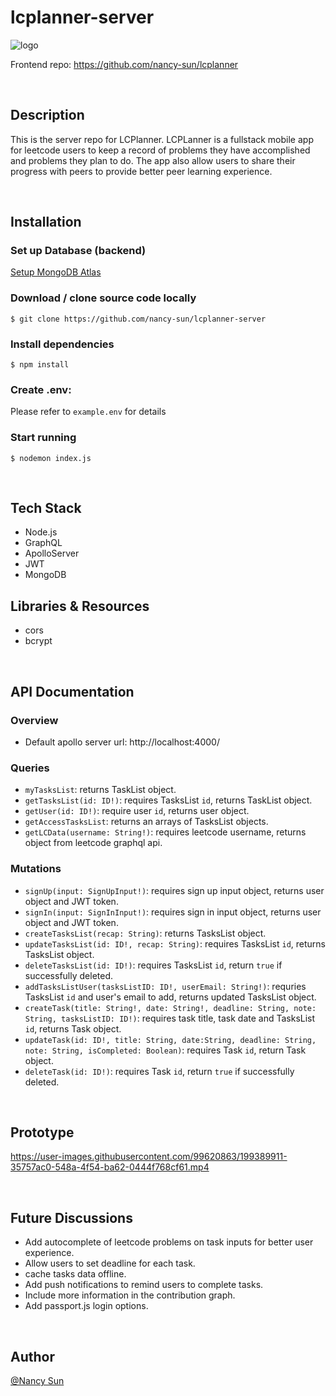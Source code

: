 # lcplanner-server
![logo](https://user-images.githubusercontent.com/99620863/199389894-aca03c24-4b36-4f05-b73a-4ad9bba04fc7.svg)

Frontend repo: https://github.com/nancy-sun/lcplanner

&nbsp;

## Description  
This is the server repo for LCPlanner. LCPLanner is a fullstack mobile app for leetcode users to keep a record of problems they have accomplished and problems they plan to do. The app also allow users to share their progress with peers to provide better peer learning experience.   

&nbsp;

## Installation  
      
### Set up Database (backend)
[Setup MongoDB Atlas](https://www.mongodb.com/docs/atlas/getting-started/)

### Download / clone source code locally   
```$ git clone https://github.com/nancy-sun/lcplanner-server```
   
### Install dependencies   
```$ npm install```   
   
### Create .env:   
Please refer to `example.env` for details
### Start running   
```$ nodemon index.js```
      
&nbsp;

## Tech Stack
- Node.js
- GraphQL
- ApolloServer
- JWT
- MongoDB

## Libraries & Resources  
- cors
- bcrypt
   
&nbsp;

## API Documentation 
### Overview 
- Default apollo server url: http://localhost:4000/

### Queries
- `myTasksList`: returns TaskList object.
- `getTasksList(id: ID!)`: requires TasksList `id`, returns TaskList object.
- `getUser(id: ID!)`: require user `id`, returns user object.
- `getAccessTasksList`: returns an arrays of TasksList objects.
- `getLCData(username: String!)`: requires leetcode username, returns object from leetcode graphql api.

### Mutations
- `signUp(input: SignUpInput!)`: requires sign up input object, returns user object and JWT token.
- `signIn(input: SignInInput!)`: requires sign in input object, returns user object and JWT token.
- `createTasksList(recap: String)`: returns TasksList object.
- `updateTasksList(id: ID!, recap: String)`: requires TasksList `id`, returns TasksList object.
- `deleteTasksList(id: ID!)`: requires TasksList `id`, return `true` if successfully deleted.
- `addTasksListUser(tasksListID: ID!, userEmail: String!)`: requries TasksList `id` and user's email to add, returns updated TasksList object.
- `createTask(title: String!, date: String!, deadline: String, note: String, tasksListID: ID!)`: requires task title, task date and TasksList `id`, returns Task object.
- `updateTask(id: ID!, title: String, date:String, deadline: String, note: String, isCompleted: Boolean)`: requires Task `id`, return Task object.
- `deleteTask(id: ID!)`: requires Task `id`, return `true` if successfully deleted.
   
&nbsp;

## Prototype 

https://user-images.githubusercontent.com/99620863/199389911-35757ac0-548a-4f54-ba62-0444f768cf61.mp4
   
&nbsp;

## Future Discussions
- Add autocomplete of leetcode problems on task inputs for better user experience.
- Allow users to set deadline for each task.
- cache tasks data offline.
- Add push notifications to remind users to complete tasks.
- Include more information in the contribution graph.
- Add passport.js login options.
   
&nbsp;

## Author  
[@Nancy Sun](https://github.com/nancy-sun)

